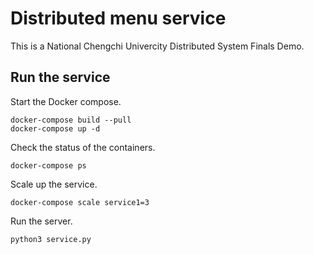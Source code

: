 # Distributed menu service
This is a National Chengchi Univercity Distributed System Finals Demo.

## Run the service

Start the Docker compose.

    docker-compose build --pull
    docker-compose up -d
    
Check the status of the containers.

    docker-compose ps

Scale up the service.

    docker-compose scale service1=3

Run the server.

    python3 service.py
